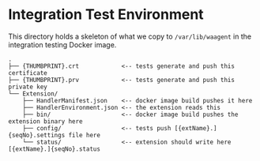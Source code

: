 # Integration Test Environment

This directory holds a skeleton of what we copy to `/var/lib/waagent` in the
integration testing Docker image.

```
.
├── {THUMBPRINT}.crt            <-- tests generate and push this certificate
├── {THUMBPRINT}.prv            <-- tests generate and push this private key
└── Extension/                  
    ├── HandlerManifest.json    <-- docker image build pushes it here
    ├── HandlerEnvironment.json <-- the extension reads this
    ├── bin/                    <-- docker image build pushes the extension binary here
    ├── config/                 <-- tests push [{extName}.]{seqNo}.settings file here
    └── status/                 <-- extension should write here [{extName}.]{seqNo}.status
```